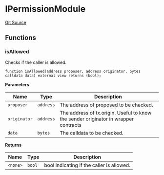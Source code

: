 # IPermissionModule
[Git Source](https://github.com/SyndicateProtocol/metabased-rollup/blob/cced719ff6d4998b665e130eebebe54b39f5cf15/src/interfaces/IPermissionModule.sol)


## Functions
### isAllowed

Checks if the caller is allowed.


```solidity
function isAllowed(address proposer, address originator, bytes calldata data) external view returns (bool);
```
**Parameters**

|Name|Type|Description|
|----|----|-----------|
|`proposer`|`address`|The address of proposed to be checked.|
|`originator`|`address`|The address of tx.origin. Useful to know the sender originator in wrapper contracts|
|`data`|`bytes`|The calldata to be checked.|

**Returns**

|Name|Type|Description|
|----|----|-----------|
|`<none>`|`bool`|bool indicating if the caller is allowed.|


